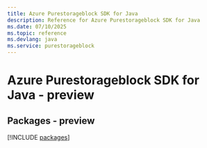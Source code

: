 ```yaml
---
title: Azure Purestorageblock SDK for Java
description: Reference for Azure Purestorageblock SDK for Java
ms.date: 07/10/2025
ms.topic: reference
ms.devlang: java
ms.service: purestorageblock
---
```

# Azure Purestorageblock SDK for Java - preview
## Packages - preview
[!INCLUDE [packages](purestorageblock-index.md)]